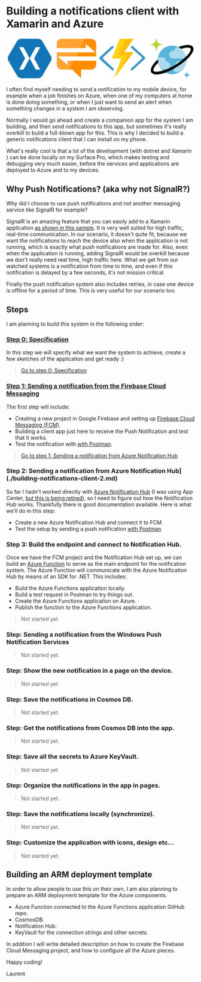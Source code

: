 # Building a notifications client with Xamarin and Azure

![Xamarin, Notification Hub, Functions, Cosmos DB](.\images\NotificationsClientIcons.png)

I often find myself needing to send a notification to my mobile device, for example when a job finishes on Azure, when one of my computers at home is done doing something, or when I just want to send an alert when something changes in a system I am observing. 

Normally I would go ahead and create a companion app for the system I am building, and then send notifications to this app, but sometimes it's really overkill to build a full-blown app for this. This is why I decided to build a generic notifications client that I can install on my phone.

What's really cool is that a lot of the development (with dotnet and Xamarin ) can be done locally on my Surface Pro, which makes testing and debugging very much easier, before the services and applications are deployed to Azure and to my devices.

## Why Push Notifications? (aka why not SignalR?)

Why did I choose to use push notifications and not another messaging service like SignalR for example?

SignalR is an amazing feature that you can easily add to a Xamarin application [as shown in this sample](https://github.com/lbugnion/sample-xamarin-signalr). It is very well suited for high traffic, real-time communication. In our scenario, it doesn't quite fit, because we want the notifications to reach the device also when the application is not running, which is exactly what push notifications are made for. Also, even when the application is running, adding SignalR would be overkill because we don't really need real time, high traffic here. What we get from our watched systems is a notification from time to time, and even if this notification is delayed by a few seconds, it's not mission critical.

Finally the push notification system also includes retries, in case one device is offline for a period of time. This is very useful for our scenario too.

## Steps

I am planning to build this system in the following order:

### [Step 0: Specification]((./building-notifications-client-0.md))

In this step we will specify what we want the system to achieve, create a few sketches of the application and get ready :)

> [Go to step 0: Specification](./building-notifications-client-0.md)

### [Step 1: Sending a notification from the Firebase Cloud Messaging](./building-notifications-client-1.md)

The first step will include:

- Creating a new project in Google Firebase and setting up [Firebase Cloud Messaging (FCM)](http://gslb.ch/d426b).
- Building a client app just here to receive the Push Notification and test that it works.
- Test the notification with [with Postman](https://www.postman.com/).

> [Go to step 1: Sending a notification from Azure Notification Hub](./building-notifications-client-1.md)

<!-- ### [Step 2: Sending a notification from Azure Notification Hub](./building-notifications-client-2.md) -->

### Step 2: Sending a notification from Azure Notification Hub](./building-notifications-client-2.md)

So far I hadn't worked directly with [Azure Notification Hub](http://gslb.ch/d425b) (I was using App Center, [but this is being retired](http://gslb.ch/d423b)), so I need to figure out how the Notification Hub works. Thankfully there is good documentation available. Here is what we'll do in this step:

- Create a new Azure Notification Hub and connect it to FCM.
- Test the setup by sending a push notification [with Postman](https://www.postman.com/).

<!-- [Go to step 2: Sending a notification from Azure Notification Hub](./building-notifications-client-2.md) -->

### Step 3: Build the endpoint and connect to Notification Hub.

Once we have the FCM project and the Notification Hub set up, we can build an [Azure Function](http://gslb.ch/d10b) to serve as the main endpoint for the notification system. The Azure Function will communicate with the Azure Notification Hub by means of an SDK for .NET. This includes:

- Build the Azure Functions application locally.
- Build a test request in Postman to try things out.
- Create the Azure Functions application on Azure.
- Publish the function to the Azure Functions application.

> Not started yet

### Step: Sending a notification from the Windows Push Notification Services

> Not started yet.

### Step: Show the new notification in a page on the device.

> Not started yet.

### Step: Save the notifications in Cosmos DB.

> Not started yet.

### Step: Get the notifications from Cosmos DB into the app.

> Not started yet.

### Step: Save all the secrets to Azure KeyVault.

> Not started yet

### Step: Organize the notifications in the app in pages.

> Not started yet.

### Step: Save the notifications locally (synchronize).

> Not started yet.

### Step: Customize the application with icons, design etc...

> Not started yet.

## Building an ARM deployment template

In order to allow people to use this on their own, I am also planning to prepare an ARM deployment template for the Azure components.

- Azure Function connected to the Azure Functions application GitHub repo.
- CosmosDB.
- Notification Hub.
- KeyVault for the connection strings and other secrets.

In addition I will write detailed description on how to create the Firebase Cloud Messaging project, and how to configure all the Azure pieces.

Happy coding!

Laurent